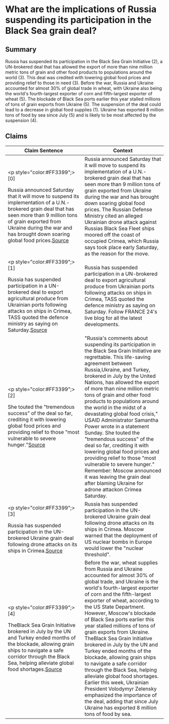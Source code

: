# What are the implications of Russia suspending its participation in the Black Sea grain deal?

## Summary
Russia has suspended its participation in the Black Sea Grain Initiative (2), a UN-brokered deal that has allowed the export of more than nine million metric tons of grain and other food products to populations around the world (3). This deal was credited with lowering global food prices and providing relief to those in need (3). Before the war, Russia and Ukraine accounted for almost 30% of global trade in wheat, with Ukraine also being the world's fourth-largest exporter of corn and fifth-largest exporter of wheat (5). The blockade of Black Sea ports earlier this year stalled millions of tons of grain exports from Ukraine (5). The suspension of the deal could lead to a decrease in global food supplies (1). Ukraine has exported 8 million tons of food by sea since July (5) and is likely to be most affected by the suspension (4).

## Claims
| Claim Sentence | Context |
|---|---|
|<p style="color:#FF3399";>[0]</p>Russia announced Saturday that it will move to suspend its implementation of a U.N.-brokered grain deal that has seen more than 9 million tons of grain exported from Ukraine during the war and has brought down soaring global food prices.<a href="https://www.fox9.com/news/russia-suspending-ukraine-grain-export-deal" target="_blank">Source</a>| Russia announced Saturday that it will move to suspend its implementation of a U.N.-brokered grain deal that has seen more than 9 million tons of grain exported from Ukraine during the war and has brought down soaring global food prices. The Russian Defense Ministry cited an alleged Ukrainian drone attack against Russias Black Sea Fleet ships moored off the coast of occupied Crimea, which Russia says took place early Saturday, as the reason for the move.|
|<p style="color:#FF3399";>[1]</p>Russia has suspended participation in a UN-brokered deal to export agricultural produce from Ukrainian ports following attacks on ships in Crimea, TASS quoted the defence ministry as saying on Saturday.<a href="https://uk.sports.yahoo.com/news/live-russia-says-us-reduces-084809570.html" target="_blank">Source</a>| Russia has suspended participation in a UN-brokered deal to export agricultural produce from Ukrainian ports following attacks on ships in Crimea, TASS quoted the defence ministry as saying on Saturday. Follow FRANCE 24's live blog for all the latest developments.|
|<p style="color:#FF3399";>[2]</p>She touted the "tremendous success" of the deal so far, crediting it with lowering global food prices and providing relief to those "most vulnerable to severe hunger."<a href="https://www.cnn.com/europe/live-news/russia-ukraine-war-news-10-30-22/h_7a212ad0102564430de7de246a316266" target="_blank">Source</a>| "Russia's comments about suspending its participation in the Black Sea Grain Initiative are regrettable. This life-saving agreement between Russia,Ukraine, and Turkey, brokered in July by the United Nations, has allowed the export of more than nine million metric tons of grain and other food products to populations around the world in the midst of a devastating global food crisis," USAID Administrator Samantha Power wrote in a statement Sunday. She touted the "tremendous success" of the deal so far, crediting it with lowering global food prices and providing relief to those "most vulnerable to severe hunger." Remember: Moscow announced it was leaving the grain deal after blaming Ukraine for adrone attackon Crimea Saturday.|
|<p style="color:#FF3399";>[3]</p>Russia has suspended participation in the UN-brokered Ukraine grain deal following drone attacks on its ships in Crimea.<a href="https://www.news18.com/videos/ivideos/russia-suspends-ukraine-grain-deal-top-wagner-officer-killed-in-combat-putin-ends-mobilisation-6268975.html" target="_blank">Source</a>| Russia has suspended participation in the UN-brokered Ukraine grain deal following drone attacks on its ships in Crimea. Moscow warned that the deployment of US nuclear bombs in Europe would lower the "nuclear threshold".|
|<p style="color:#FF3399";>[4]</p>TheBlack Sea Grain Initiative brokered in July by the UN and Turkey ended months of the blockade, allowing grain ships to navigate a safe corridor through the Black Sea, helping alleviate global food shortages.<a href="https://www.cnn.com/europe/live-news/russia-ukraine-war-news-10-20-22/h_a745a8d56b576bafa7cef6099dece796" target="_blank">Source</a>| Before the war, wheat supplies from Russia and Ukraine accounted for almost 30% of global trade, and Ukraine is the world's fourth-largest exporter of corn and the fifth-largest exporter of wheat, according to the US State Department. However, Moscow's blockade of Black Sea ports earlier this year stalled millions of tons of grain exports from Ukraine. TheBlack Sea Grain Initiative brokered in July by the UN and Turkey ended months of the blockade, allowing grain ships to navigate a safe corridor through the Black Sea, helping alleviate global food shortages. Earlier this week, Ukrainian President Volodymyr Zelensky emphasized the importance of the deal, adding that since July Ukraine has exported 8 million tons of food by sea.|
